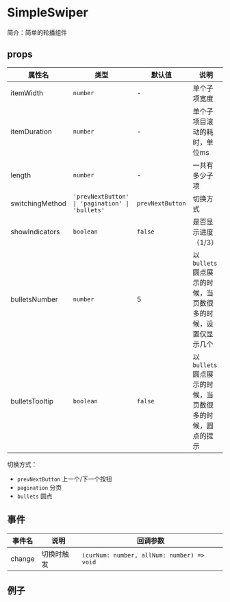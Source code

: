 # SimpleSwiper

简介：简单的轮播组件

## props

| 属性名 | 类型 | 默认值 | 说明 |
| --- | --- | --- | --- |
| itemWidth | `number` | - | 单个子项宽度 |
| itemDuration | `number` | - | 单个子项目滚动的耗时，单位ms |
| length | `number` | - | 一共有多少子项 |
| switchingMethod | `'prevNextButton' \| 'pagination' \| 'bullets'` | `prevNextButton` | 切换方式 |
| showIndicators | `boolean` | `false` | 是否显示进度（1/3） |
| bulletsNumber | `number` | 5 | 以 `bullets` 圆点展示的时候，当页数很多的时候，设置仅显示几个 |
| bulletsTooltip | `boolean` | `false` | 以 `bullets` 圆点展示的时候，当页数很多的时候，圆点的提示 |

切换方式：

- `prevNextButton` 上一个/下一个按钮
- `pagination` 分页
- `bullets` 圆点

## 事件

| 事件名 | 说明 | 回调参数 |
| --- | --- | --- |
| change | 切换时触发 | `(curNum: number, allNum: number) => void` |

## 例子
